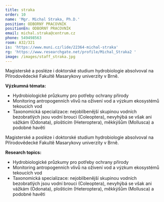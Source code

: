 ```yaml
---
title: straka
order: 10
name: 'Mgr. Michal Straka, Ph.D.'
position: ODBORNÝ PRACOVNÍK
positionEn: ODBORNÝ PRACOVNÍK
email: michal.straka@centrum.cz
phone: 549498563
room: A32/321
is: 'https://www.muni.cz/lide/22364-michal-straka'
rg: 'https://www.researchgate.net/profile/Michal_Straka2 '
image: /images/staff_straka.jpg
---
```

<div class="cz">
Magisterské a posléze i doktorské studium hydrobiologie absolvoval na Přírodovědecké Fakultě
 Masarykovy univerzity v Brně.

**Výzkumná témata:**

* Hydrobiologické průzkumy pro potřeby ochrany přírody
* Monitoring antropogenních vlivů na oživení vod a výzkum ekosystémů tekoucích vod
* Taxonomická specializace: nejoblíbenější skupinou vodních bezobratlých jsou vodní brouci
    (Coleoptera), nevyhýbá se však ani vážkám (Odonata), plošticím (Heteroptera), měkkýšům
    (Mollusca) a podobné havěti
</div> 

<div class="en">
Magisterské a posléze i doktorské studium hydrobiologie absolvoval na Přírodovědecké Fakultě
 Masarykovy univerzity v Brně.

**Research topics:**

* Hydrobiologické průzkumy pro potřeby ochrany přírody
* Monitoring antropogenních vlivů na oživení vod a výzkum ekosystémů tekoucích vod
* Taxonomická specializace: nejoblíbenější skupinou vodních bezobratlých jsou vodní brouci
    (Coleoptera), nevyhýbá se však ani vážkám (Odonata), plošticím (Heteroptera), měkkýšům
    (Mollusca) a podobné havěti
</div> 
